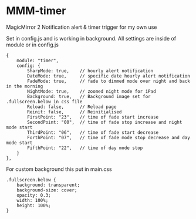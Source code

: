 # MMM-timer
MagicMirror 2 Notification alert & timer trigger for my own use

Set in config.js and is working in background.
All settings are inside of module or in config.js

	{
		module: "timer",
		config: {
			SharpMode: true,	// hourly alert notification
			DateMode: true,		// specific date hourly alert notification
			FadeMode: true,		// fade to dimmed mode over night and back in the morning
			NightMode: true,	// zoomed night mode for iPad
			Background: true,	// Background image set for .fullscreen.below in css file
			Reload: false,		// Reload page
			Reinit: false,		// Reinitialised
			FirstPoint: "23",	// time of fade start increase
			SecondPoint: "00",	// time of fade stop increase and night mode start
			ThirdPoint: "06",	// time of fade start decrease
			ForthPoint: "07",	// time of fade mode stop decrease and day mode start
			FifthPoint: "22",	// time of day mode stop
		}
	},
	
For custom background this put in main.css
	
	.fullscreen.below {
		background: transparent;
		background-size: cover;
		opacity: 0.3;
		width: 100%;
		height: 100%;
	}
